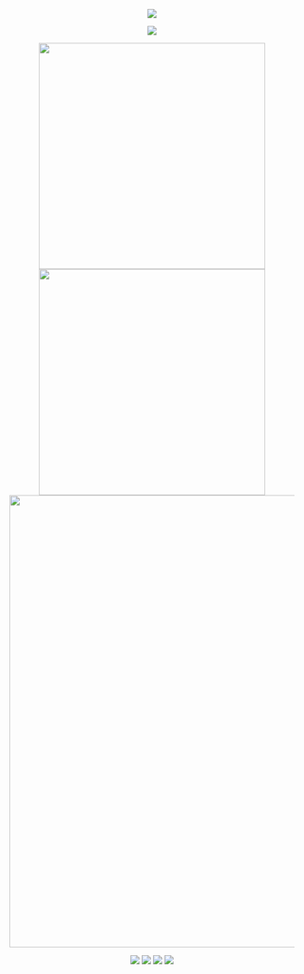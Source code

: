 <p align="center">
<img src="https://capsule-render.vercel.app/api?type=waving&color=timeGradient&height=300&&section=header&text=HI%20HELLO&fontSize=90&fontAlign=50&fontAlignY=30&desc=FichteHerbst+!&descAlign=50&descSize=30&descAlignY=60&animation=twinkling" />
</p>

<p align="center">
<img src="https://readme-typing-svg.demolab.com?font=Orbitron&size=25&pause=1000&center=true&vCenter=true&random=false&width=600&lines=Follow+the+unfinishe+path+and+go+farther!;沿着前人未尽的道路+走出更远的距离!" />
</p>
<p align="center">
<img align="center" width="400" src="https://github-readme-stats.vercel.app/api?username=FichteHerbst&theme=transparent&show_icons=true&hide_border=true&show=reviews&hide_title=true&hide=contribs" />
<img align="center" width="400" src="https://streak-stats.demolab.com?user=FichteHerbst&theme=transparent&date_format=%5BY.%5Dn.j&hide_border=true" />
<br/>
<img width="800" src="https://github-readme-activity-graph.vercel.app/graph?username=FichteHerbst&theme=github-compact&hide_border=true&area=true&custom_title=Contribution%20Graph" />
<br/>
<p align="center">
<p align="center">
<a href="https://github.com/FichteHerbst"><img src="https://img.shields.io/badge/GitHub-FichteHerbst-blue?logo=github" /></a>
<a href="https://gitee.com/FichteHerbst"><img src="https://img.shields.io/badge/Gieet-FichteHerbst-red?logo=gitee"/></a>
<a href="https://qm.qq.com/q/7xLHKx8t3y"><img src="https://img.shields.io/badge/QQ-杉秋-grren?logo=tencentqq"/></a>
<img src="https://komarev.com/ghpvc/?username=FichteHerbst&abbreviated=true&color=yellow" />
</p>
